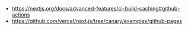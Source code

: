 - https://nextjs.org/docs/advanced-features/ci-build-caching#github-actions
- https://github.com/vercel/next.js/tree/canary/examples/github-pages
